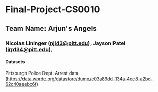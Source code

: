 # Final-Project-CS0010
## Team Name: Arjun's Angels
### Nicolas Lininger (njl43@pitt.edu), Jayson Patel (jrp134@pitt.edu),
#### Datasets 
Pittsburgh Police Dept. Arrest data (https://data.wprdc.org/datastore/dump/e03a89dd-134a-4ee8-a2bd-62c40aeebc6f)

